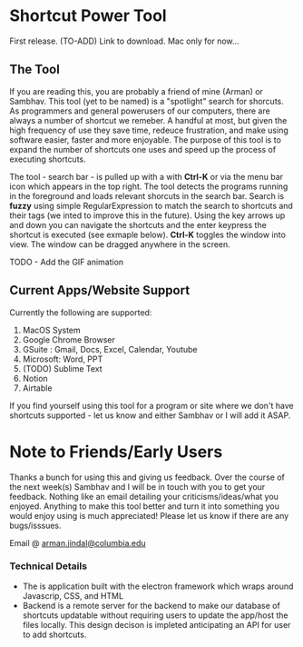 # Shortcut Power Tool
First release. (TO-ADD) Link to download. Mac only for now...

## The Tool
If you are reading this, you are probably a friend of mine (Arman) or Sambhav. This tool (yet to be named) is a "spotlight" search for shorcuts. As programmers and general powerusers of our computers, there are always a number of shortcut we remeber. A handful at most, but given the high frequency of use they save time, redeuce frustration, and make using software easier, faster and more enjoyable. The purpose of this tool is to expand the number of shortcuts one uses and speed up the process of executing shortcuts.  

The tool - search bar - is pulled up with a with **Ctrl-K** or via the menu bar icon which appears in the top right. The tool detects the programs running in the foreground and loads relevant shorcuts in the search bar. Search is  __fuzzy__ using simple RegularExpression to match the search to shortcuts and their tags (we inted to improve this in the future). Using the key arrows up and down you can navigate the shortcuts and the enter keypress the shortcut is executed (see exmaple below). **Ctrl-K** toggles the window into view. The window can be dragged anywhere in the screen. 

TODO - Add the GIF animation

## Current Apps/Website Support
Currently the following are supported: 
1. MacOS System 
2. Google Chrome Browser 
3. GSuite : Gmail, Docs, Excel, Calendar, Youtube
4. Microsoft: Word, PPT 
5. (TODO) Sublime Text 
6. Notion
7. Airtable 

If you find yourself using this tool for a program or site where we don't have shortcuts supported - let us know and either Sambhav or I will add it ASAP. 

# Note to Friends/Early Users
Thanks a bunch for using this and giving us feedback. Over the course of the next week(s) Sambhav and I will be in touch with you to get your feedback. Nothing like an email detailing your criticisms/ideas/what you enjoyed. Anything to make this tool better and turn it into something you would enjoy using is much appreciated! Please let us know if there are any bugs/isssues.

Email @ arman.jindal@columbia.edu 

### Technical Details 
* The is application built with the electron framework which wraps around Javascrip, CSS, and HTML
* Backend is a remote server for the backend to make our database of shortcuts updatable without requiring users to update the app/host the files locally. This design decison is impleted anticipating an API for user to add shortcuts. 